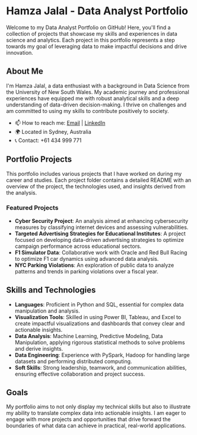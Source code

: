 # Hamza Jalal - Data Analyst Portfolio

Welcome to my Data Analyst Portfolio on GitHub! Here, you'll find a collection of projects that showcase my skills and experiences in data science and analytics. Each project in this portfolio represents a step towards my goal of leveraging data to make impactful decisions and drive innovation.

## About Me
I'm Hamza Jalal, a data enthusiast with a background in Data Science from the University of New South Wales. My academic journey and professional experiences have equipped me with robust analytical skills and a deep understanding of data-driven decision-making. I thrive on challenges and am committed to using my skills to contribute positively to society.

- 📫 How to reach me: [Email](mailto:hamzajalal23@gmail.com) | [LinkedIn](https://www.linkedin.com/in/hamza-jalal-31b3a6180)
- 🌍 Located in Sydney, Australia
- 📞 Contact: +61 434 999 771

## Portfolio Projects
This portfolio includes various projects that I have worked on during my career and studies. Each project folder contains a detailed README with an overview of the project, the technologies used, and insights derived from the analysis.

### Featured Projects
- **Cyber Security Project**: An analysis aimed at enhancing cybersecurity measures by classifying internet devices and assessing vulnerabilities.
- **Targeted Advertising Strategies for Educational Institutes**: A project focused on developing data-driven advertising strategies to optimize campaign performance across educational sectors.
- **F1 Simulator Data**: Collaborative work with Oracle and Red Bull Racing to optimize F1 car dynamics using advanced data analysis.
- **NYC Parking Violations**: An exploration of public data to analyze patterns and trends in parking violations over a fiscal year.

## Skills and Technologies
- **Languages**: Proficient in Python and SQL, essential for complex data manipulation and analysis.
- **Visualization Tools**: Skilled in using Power BI, Tableau, and Excel to create impactful visualizations and dashboards that convey clear and actionable insights.
- **Data Analysis**: Machine Learning, Predictive Modeling, Data Manipulation, applying rigorous statistical methods to solve problems and derive insights.
- **Data Engineering**: Experience with PySpark, Hadoop for handling large datasets and performing distributed computing.
- **Soft Skills**: Strong leadership, teamwork, and communication abilities, ensuring effective collaboration and project success.

## Goals
My portfolio aims to not only display my technical skills but also to illustrate my ability to translate complex data into actionable insights. I am eager to engage with more projects and opportunities that drive forward the boundaries of what data can achieve in practical, real-world applications.
